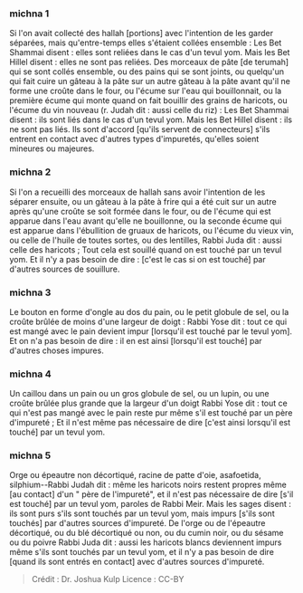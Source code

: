 
### michna 1
Si l'on avait collecté des hallah [portions] avec l'intention de les garder séparées, mais qu'entre-temps elles s'étaient collées ensemble : Les Bet Shammai disent : elles sont reliées dans le cas d'un tevul yom. Mais les Bet Hillel disent : elles ne sont pas reliées. Des morceaux de pâte [de terumah] qui se sont collés ensemble, ou des pains qui se sont joints, ou quelqu'un qui fait cuire un gâteau à la pâte sur un autre gâteau à la pâte avant qu'il ne forme une croûte dans le four, ou l'écume sur l'eau qui bouillonnait, ou la première écume qui monte quand on fait bouillir des grains de haricots, ou l'écume du vin nouveau (r. Judah dit : aussi celle du riz) : Les Bet Shammai disent : ils sont liés dans le cas d'un tevul yom. Mais les Bet Hillel disent : ils ne sont pas liés. Ils sont d'accord [qu'ils servent de connecteurs] s'ils entrent en contact avec d'autres types d'impuretés, qu'elles soient mineures ou majeures.

### michna 2
Si l'on a recueilli des morceaux de hallah sans avoir l'intention de les séparer ensuite, ou un gâteau à la pâte à frire qui a été cuit sur un autre après qu'une croûte se soit formée dans le four, ou de l'écume qui est apparue dans l'eau avant qu'elle ne bouillonne, ou la seconde écume qui est apparue dans l'ébullition de gruaux de haricots, ou l'écume du vieux vin, ou celle de l'huile de toutes sortes, ou des lentilles, Rabbi Juda dit : aussi celle des haricots ; Tout cela est souillé quand on est touché par un tevul yom. Et il n'y a pas besoin de dire : [c'est le cas si on est touché] par d'autres sources de souillure.

### michna 3
Le bouton en forme d'ongle au dos du pain, ou le petit globule de sel, ou la croûte brûlée de moins d'une largeur de doigt : Rabbi Yose dit : tout ce qui est mangé avec le pain devient impur [lorsqu'il est touché par le tevul yom]. Et on n'a pas besoin de dire : il en est ainsi [lorsqu'il est touché] par d'autres choses impures.

### michna 4
Un caillou dans un pain ou un gros globule de sel, ou un lupin, ou une croûte brûlée plus grande que la largeur d'un doigt Rabbi Yose dit : tout ce qui n'est pas mangé avec le pain reste pur même s'il est touché par un père d'impureté ; Et il n'est même pas nécessaire de dire [c'est ainsi lorsqu'il est touché] par un tevul yom.

### michna 5
Orge ou épeautre non décortiqué, racine de patte d'oie, asafoetida, silphium--Rabbi Judah dit : même les haricots noirs restent propres même [au contact] d'un " père de l'impureté", et il n'est pas nécessaire de dire [s'il est touché] par un tevul yom, paroles de Rabbi Meir. Mais les sages disent : ils sont purs s'ils sont touchés par un tevul yom, mais impurs [s'ils sont touchés] par d'autres sources d'impureté. De l'orge ou de l'épeautre décortiqué, ou du blé décortiqué ou non, ou du cumin noir, ou du sésame ou du poivre Rabbi Juda dit : aussi les haricots blancs deviennent impurs même s'ils sont touchés par un tevul yom, et il n'y a pas besoin de dire [quand ils sont entrés en contact] avec d'autres sources d'impureté.

>Crédit : Dr. Joshua Kulp
>Licence : CC-BY
